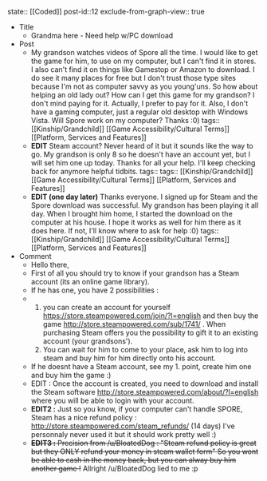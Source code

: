 state:: [[Coded]]
post-id::12
exclude-from-graph-view:: true

- Title
  - Grandma here - Need help w/PC download
- Post
  - My grandson watches videos of Spore all the time. I would like to get the game for him, to use on my computer, but I can't find it in stores. I also can't find it on things like Gamestop or Amazon to download. I do see it many places for free but I don't trust those type sites because I'm not as computer savvy as you young'uns. So how about helping an old lady out? How can I get this game for my grandson? I don't mind paying for it. Actually, I prefer to pay for it. Also, I don't have a gaming computer, just a regular old desktop with Windows Vista. Will Spore work on my computer? Thanks :0)
    tags:: [[Kinship/Grandchild]] [[Game Accessibility/Cultural Terms]] [[Platform, Services and Features]]
  - **EDIT** Steam account? Never heard of it but it sounds like the way to go. My grandson is only 8 so he doesn't have an account yet, but I will set him one up today. Thanks for all your help. I'll keep checking back for anymore helpful tidbits.
    tags:: tags:: [[Kinship/Grandchild]] [[Game Accessibility/Cultural Terms]] [[Platform, Services and Features]]
  - **EDIT (one day later)** Thanks everyone. I signed up for Steam and the Spore download was successful. My grandson has been playing it all day. When I brought him home, I started the download on the computer at his house. I hope it works as well for him there as it does here. If not, I'll know where to ask for help :0)
    tags:: [[Kinship/Grandchild]] [[Game Accessibility/Cultural Terms]] [[Platform, Services and Features]]
- Comment
  - Hello there,
  - First of all you should try to know if your grandson has a Steam account (its an online game library).
  - If he has one, you have 2 possibilities :
  - 1.  you can create an account for yourself https://store.steampowered.com/join/?l=english and then buy the game http://store.steampowered.com/sub/1741/ . When purchasing Steam offers you the possibility to gift it to an existing account (your grandsons').
    1.  You can wait for him to come to your place, ask him to log into steam and buy him for him directly onto his account.
  - If he doesnt have a Steam account, see my 1. point, create him one and buy him the game :)
  - EDIT : Once the account is created, you need to download and install the Steam software http://store.steampowered.com/about/?l=english where you will be able to login with your account.
  - **EDIT2 :** Just so you know, if your computer can't handle SPORE, Steam has a nice refund policy : http://store.steampowered.com/steam_refunds/ (14 days) I've personnaly never used it but it should work pretty well :)
  - ~~**EDIT3 :** Precision from /u/BloatedDog : "Steam refund policy is great but they ONLY refund your money in steam wallet form" So you wont be able to cash in the money back, but you can alway buy him another game !~~ Allright /u/BloatedDog lied to me :p
